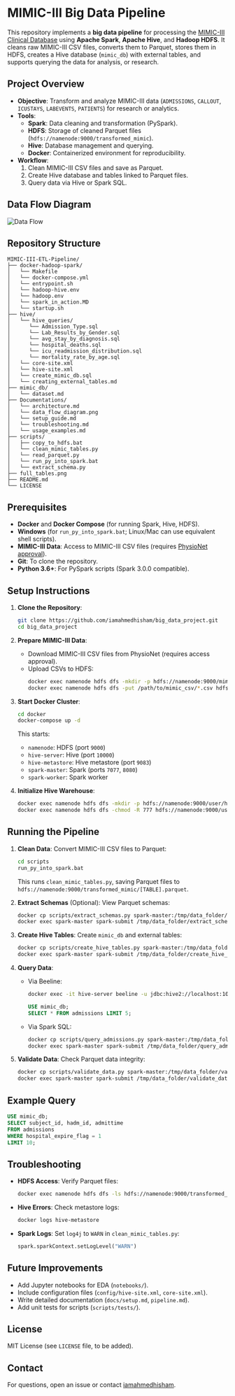 # MIMIC-III Big Data Pipeline

This repository implements a **big data pipeline** for processing the [MIMIC-III Clinical Database](https://github.com/physionet/db) using **Apache Spark**, **Apache Hive**, and **Hadoop HDFS**. It cleans raw MIMIC-III CSV files, converts them to Parquet, stores them in HDFS, creates a Hive database (`mimic_db`) with external tables, and supports querying the data for analysis, or research.

## Project Overview
- **Objective**: Transform and analyze MIMIC-III data (`ADMISSIONS`, `CALLOUT`, `ICUSTAYS`, `LABEVENTS`, `PATIENTS`) for research or analytics.
- **Tools**:
  - **Spark**: Data cleaning and transformation (PySpark).
  - **HDFS**: Storage of cleaned Parquet files (`hdfs://namenode:9000/transformed_mimic`).
  - **Hive**: Database management and querying.
  - **Docker**: Containerized environment for reproducibility.
- **Workflow**:
  1. Clean MIMIC-III CSV files and save as Parquet.
  2. Create Hive database and tables linked to Parquet files.
  3. Query data via Hive or Spark SQL.

## Data Flow Diagram

![Data Flow](./data_flow_diagram.png)

## Repository Structure
```plaintext
MIMIC-III-ETL-Pipeline/
├── docker-hadoop-spark/
│   └── Makefile
│   └── docker-compose.yml
│   └── entrypoint.sh
│   └── hadoop-hive.env
│   └── hadoop.env
│   └── spark_in_action.MD
│   └── startup.sh
├── hive/
│   └── hive_queries/
│      └── Admission_Type.sql
│      └── Lab_Results_by_Gender.sql
│      └── avg_stay_by_diagnosis.sql
│      └── hospital_deaths.sql
│      └── icu_readmission_distribution.sql
│      └── mortality_rate_by_age.sql
│   └── core-site.xml
│   └── hive-site.xml
│   └── create_mimic_db.sql
│   └── creating_external_tables.md
├── mimic_db/
│   └── dataset.md
├── Documentations/
│   └── architecture.md
│   └── data_flow_diagram.png
│   └── setup_guide.md
│   └── troubleshooting.md
│   └── usage_examples.md
├── scripts/
│   ├── copy_to_hdfs.bat
│   └── clean_mimic_tables.py
│   └── read_parquet.py
│   └── run_py_into_spark.bat
│   └── extract_schema.py
├── full_tables.png
├── README.md
└── LICENSE
```

## Prerequisites
- **Docker** and **Docker Compose** (for running Spark, Hive, HDFS).
- **Windows** (for `run_py_into_spark.bat`; Linux/Mac can use equivalent shell scripts).
- **MIMIC-III Data**: Access to MIMIC-III CSV files (requires [PhysioNet approval](https://physionet.org/content/mimiciii/)).
- **Git**: To clone the repository.
- **Python 3.6+**: For PySpark scripts (Spark 3.0.0 compatible).

## Setup Instructions
1. **Clone the Repository**:
   ```bash
   git clone https://github.com/iamahmedhisham/big_data_project.git
   cd big_data_project
   ```

2. **Prepare MIMIC-III Data**:
   - Download MIMIC-III CSV files from PhysioNet (requires access approval).
   - Upload CSVs to HDFS:
     ```bash
     docker exec namenode hdfs dfs -mkdir -p hdfs://namenode:9000/mimic_db
     docker exec namenode hdfs dfs -put /path/to/mimic_csv/*.csv hdfs://namenode:9000/mimic_db/
     ```

3. **Start Docker Cluster**:
   ```bash
   cd docker
   docker-compose up -d
   ```
   This starts:
   - `namenode`: HDFS (port `9000`)
   - `hive-server`: Hive (port `10000`)
   - `hive-metastore`: Hive metastore (port `9083`)
   - `spark-master`: Spark (ports `7077`, `8080`)
   - `spark-worker`: Spark worker

4. **Initialize Hive Warehouse**:
   ```bash
   docker exec namenode hdfs dfs -mkdir -p hdfs://namenode:9000/user/hive/warehouse
   docker exec namenode hdfs dfs -chmod -R 777 hdfs://namenode:9000/user/hive
   ```

## Running the Pipeline
1. **Clean Data**:
   Convert MIMIC-III CSV files to Parquet:
   ```bash
   cd scripts
   run_py_into_spark.bat
   ```
   This runs `clean_mimic_tables.py`, saving Parquet files to `hdfs://namenode:9000/transformed_mimic/[TABLE].parquet`.

2. **Extract Schemas** (Optional):
   View Parquet schemas:
   ```bash
   docker cp scripts/extract_schemas.py spark-master:/tmp/data_folder/extract_schemas.py
   docker exec spark-master spark-submit /tmp/data_folder/extract_schemas.py
   ```

3. **Create Hive Tables**:
   Create `mimic_db` and external tables:
   ```bash
   docker cp scripts/create_hive_tables.py spark-master:/tmp/data_folder/create_hive_tables.py
   docker exec spark-master spark-submit /tmp/data_folder/create_hive_tables.py
   ```

4. **Query Data**:
   - Via Beeline:
     ```bash
     docker exec -it hive-server beeline -u jdbc:hive2://localhost:10000
     ```
     ```sql
     USE mimic_db;
     SELECT * FROM admissions LIMIT 5;
     ```
   - Via Spark SQL:
     ```bash
     docker cp scripts/query_admissions.py spark-master:/tmp/data_folder/query_admissions.py
     docker exec spark-master spark-submit /tmp/data_folder/query_admissions.py
     ```

5. **Validate Data**:
   Check Parquet data integrity:
   ```bash
   docker cp scripts/validate_data.py spark-master:/tmp/data_folder/validate_data.py
   docker exec spark-master spark-submit /tmp/data_folder/validate_data.py
   ```

## Example Query
```sql
USE mimic_db;
SELECT subject_id, hadm_id, admittime
FROM admissions
WHERE hospital_expire_flag = 1
LIMIT 10;
```

## Troubleshooting
- **HDFS Access**:
  Verify Parquet files:
  ```bash
  docker exec namenode hdfs dfs -ls hdfs://namenode:9000/transformed_mimic
  ```
- **Hive Errors**:
  Check metastore logs:
  ```bash
  docker logs hive-metastore
  ```
- **Spark Logs**:
  Set `log4j` to `WARN` in `clean_mimic_tables.py`:
  ```python
  spark.sparkContext.setLogLevel("WARN")
  ```

## Future Improvements
- Add Jupyter notebooks for EDA (`notebooks/`).
- Include configuration files (`config/hive-site.xml`, `core-site.xml`).
- Write detailed documentation (`docs/setup.md`, `pipeline.md`).
- Add unit tests for scripts (`scripts/tests/`).

## License
MIT License (see `LICENSE` file, to be added).

## Contact
For questions, open an issue or contact [iamahmedhisham](https://github.com/iamahmedhisham).
